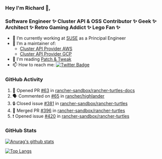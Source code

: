 ### Hey I'm Richard 👋, 

<h3 align="left">Software Engineer ✨ Cluster API & OSS Contributor ✨ Geek ✨ Architect ✨ Retro Gaming Addict ✨ Lego Fan ✨</h3>

- 🔭 I’m currently working at [SUSE](https://www.suse.com/) as a Principal Engineer
- 👯 I’m a maintainer of:
  -  [Cluster API Provider AWS](https://github.com/kubernetes-sigs/cluster-api-provider-aws)
  -  [Cluster API Provider GCP](https://github.com/kubernetes-sigs/cluster-api-provider-gcp)
- 💬 I'm reading [Patch & Tweak](https://bjooks.com/products/patch-tweak-exploring-modular-synthesis)
- 📫 How to reach me: [![Twitter Badge](https://img.shields.io/badge/-@fruit_case-00acee?style=flat&logo=Twitter&logoColor=white)](https://twitter.com/intent/follow?screen_name=fruit_case "Follow on Twitter")

### GitHub Activity 

<!--START_SECTION:activity-->
1. 💪 Opened PR [#63](https://github.com/rancher-sandbox/rancher-turtles-docs/pull/63) in [rancher-sandbox/rancher-turtles-docs](https://github.com/rancher-sandbox/rancher-turtles-docs)
2. 🗣 Commented on [#65](https://github.com/rancher/highlander/issues/65#issuecomment-1982867711) in [rancher/highlander](https://github.com/rancher/highlander)
3. 🔒 Closed issue [#381](https://github.com/rancher-sandbox/rancher-turtles/issues/381) in [rancher-sandbox/rancher-turtles](https://github.com/rancher-sandbox/rancher-turtles)
4. 🎉 Merged PR [#396](https://github.com/rancher-sandbox/rancher-turtles/pull/396) in [rancher-sandbox/rancher-turtles](https://github.com/rancher-sandbox/rancher-turtles)
5. ❗ Opened issue [#420](https://github.com/rancher-sandbox/rancher-turtles/issues/420) in [rancher-sandbox/rancher-turtles](https://github.com/rancher-sandbox/rancher-turtles)
<!--END_SECTION:activity-->

### GitHub Stats

[![Anurag's github stats](https://github-readme-stats.vercel.app/api?username=richardcase&count_private=true&show_icons=true)](https://github.com/anuraghazra/github-readme-stats)

[![Top Langs](https://github-readme-stats.vercel.app/api/top-langs/?username=richardcase&hide=html&layout=compact)](https://github.com/anuraghazra/github-readme-stats)
